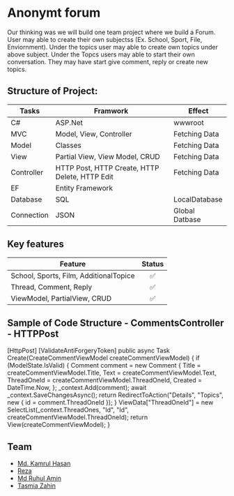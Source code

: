 # Anonymt forum
Our thinking was we will build one team project where we build a Forum. User may able to create their own subjectss (Ex. School, Sport, File, Enviornment). Under the topics user may able to create own topics under above subject. Under the Topcs users may able to start their own conversation. They may have start give comment, reply or create new topics.

## Structure of Project:
|   Tasks     |   Framwork    |  Effect  |
|-----|--------|-------|
|C#  |  ASP.Net   | wwwroot
|MVC |  Model, View, Controller   | Fetching Data
|Model |  Classes   | Fetching Data
|View |  Partial View, View Model, CRUD   | Fetching Data
|Controller |  HTTP Post, HTTP Create, HTTP Delete, HTTP Edit   | Fetching Data
|EF |  Entity Framework   | 
|Database |   SQL   | LocalDatabase
|Connection |  JSON   |  Global Datbase

## Key features
|Feature     |Status    |
|-----|:--------:|
|School, Sports, Film, AdditionalTopice |:white_check_mark:     |
|Thread, Comment, Reply | :white_check_mark:    |
|ViewModel, PartialView, CRUD|:white_check_mark:     |

## Sample of Code Structure - CommentsController - HTTPPost
 [HttpPost]
        [ValidateAntiForgeryToken]
        public async Task<IActionResult> Create(CreateCommentViewModel createCommentViewModel)
        {
            if (ModelState.IsValid)
            {
                Comment comment = new Comment
                {
                    Title = createCommentViewModel.Title,
                    Text = createCommentViewModel.Text,
                    ThreadOneId = createCommentViewModel.ThreadOneId,
                    Created = DateTime.Now,
                };
                _context.Add(comment);
                await _context.SaveChangesAsync();
                return RedirectToAction("Details", "Topics", new { id = comment.ThreadOneId });
            }
            ViewData["ThreadOneId"] = new SelectList(_context.ThreadOnes, "Id", "Id", createCommentViewModel.ThreadOneId);
            return View(createCommentViewModel);
        }

## Team
- [Md. Kamrul Hasan](https://github.com/chasmkhasan)
- [Reza](https://github.com/Rezaeskandar)
- [Md Ruhul Amin](https://github.com/Md-Ruhul-Amin-Rony)
- [Tasmia Zahin](https://github.com/tasmiazahin)
